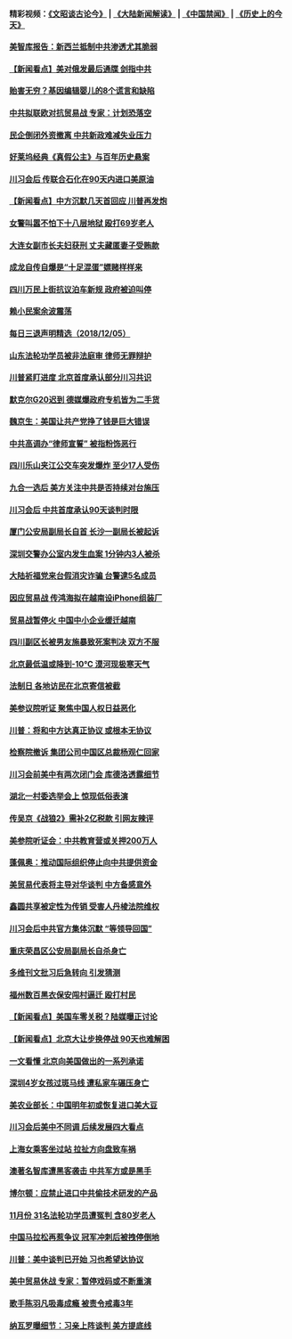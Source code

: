 #### 精彩视频：[《文昭谈古论今》](https://github.com/gfw-breaker/wenzhao/blob/master/README.md?t=12052131) | [《大陆新闻解读》](https://github.com/gfw-breaker/ntdtv-comedy/blob/master/README.md?t=12052131) | [《中国禁闻》](https://github.com/gfw-breaker/ntdtv-news/blob/master/README.md?t=12052131) | [《历史上的今天》](https://github.com/gfw-breaker/today-in-history/blob/master/README.md?t=12052131) 

#### [美智库报告：新西兰抵制中共渗透尤其脆弱](../pages/nsc413/n10893454.md?t=12052131) 

#### [【新闻看点】美对俄发最后通牒 剑指中共](../pages/nsc413/n10893354.md?t=12052131) 

#### [贻害无穷？基因编辑婴儿的8个谎言和缺陷](../pages/nsc413/n10893306.md?t=12052131) 

#### [中共拟联欧对抗贸易战 专家：计划恐落空](../pages/nsc413/n10893281.md?t=12052131) 

#### [民企倒闭外资撤离 中共新政难减失业压力](../pages/nsc413/n10893269.md?t=12052131) 

#### [好莱坞经典《真假公主》与百年历史悬案](../pages/nsc413/n10136000.md?t=12052131) 

#### [川习会后 传联合石化在90天内进口美原油](../pages/nsc413/n10893241.md?t=12052131) 

#### [【新闻看点】中方沉默几天首回应 川普再发炮](../pages/nsc413/n10893156.md?t=12052131) 

#### [女警叫嚣不怕下十八层地狱 殴打69岁老人](../pages/nsc413/n10892706.md?t=12052131) 

#### [大连女副市长夫妇获刑 丈夫藏匿妻子受贿款](../pages/nsc413/n10891176.md?t=12052131) 

#### [成龙自传自爆是“十足混蛋”嫖赌样样来](../pages/nsc413/n10893146.md?t=12052131) 

#### [四川万民上街抗议泊车新规 政府被迫叫停](../pages/nsc413/n10893192.md?t=12052131) 

#### [赖小民案余波震荡](../pages/nsc413/n10891551.md?t=12052131) 

#### [每日三退声明精选（2018/12/05）](../pages/nsc413/n10893201.md?t=12052131) 

#### [山东法轮功学员被非法庭审 律师无罪辩护](../pages/nsc413/n10892956.md?t=12052131) 

#### [川普紧盯进度 北京首度承认部分川习共识](../pages/nsc413/n10893089.md?t=12052131) 


#### [默克尔G20迟到 德媒爆政府专机皆为二手货](../pages/nsc413/n10892503.md?t=12052131) 

#### [魏京生：美国让共产党挣了钱是巨大错误](../pages/nsc413/n10892972.md?t=12052131) 

#### [中共高调办“律师宣誓” 被指粉饰恶行](../pages/nsc413/n10892900.md?t=12052131) 

#### [四川乐山夹江公交车突发爆炸 至少17人受伤](../pages/nsc413/n10892934.md?t=12052131) 

#### [九合一选后 美方关注中共是否持续对台施压](../pages/nsc413/n10892746.md?t=12052131) 

#### [川习会后 中共首度承认90天谈判时限](../pages/nsc413/n10891819.md?t=12052131) 

#### [厦门公安局副局长自首 长沙一副局长被起诉](../pages/nsc413/n10892681.md?t=12052131) 

#### [深圳交警办公室内发生血案 1分钟内3人被杀](../pages/nsc413/n10892416.md?t=12052131) 

#### [大陆祈福党来台假消灾诈骗 台警逮5名成员](../pages/nsc413/n10892593.md?t=12052131) 

#### [因应贸易战 传鸿海拟在越南设iPhone组装厂](../pages/nsc413/n10892563.md?t=12052131) 

#### [贸易战暂停火 中国中小企业缓迁越南](../pages/nsc413/n10892300.md?t=12052131) 

#### [四川副区长被男友施暴致死案判决 双方不服](../pages/nsc413/n10891734.md?t=12052131) 

#### [北京最低温或降到-10℃ 漠河现极寒天气](../pages/nsc413/n10892090.md?t=12052131) 

#### [法制日 各地访民在北京寄信被截](../pages/nsc413/n10891878.md?t=12052131) 

#### [美参议院听证 聚焦中国人权日益恶化](../pages/nsc413/n10891702.md?t=12052131) 

#### [川普：将和中方达真正协议 或根本无协议](../pages/nsc413/n10891907.md?t=12052131) 

#### [检察院撤诉 集团公司中国区总裁杨观仁回家](../pages/nsc413/n10890824.md?t=12052131) 

#### [川习会前美中有两次闭门会 库德洛透露细节](../pages/nsc413/n10891771.md?t=12052131) 

#### [湖北一村委选举会上 惊现低俗表演](../pages/nsc413/n10891667.md?t=12052131) 

#### [传吴京《战狼2》需补2亿税款 引网友辣评](../pages/nsc413/n10891535.md?t=12052131) 

#### [美参院听证会：中共教育营或关押200万人](../pages/nsc413/n10891133.md?t=12052131) 

#### [蓬佩奥：推动国际组织停止向中共提供资金](../pages/nsc413/n10891425.md?t=12052131) 

#### [美贸易代表将主导对华谈判 中方备感意外](../pages/nsc413/n10891328.md?t=12052131) 

#### [鑫圆共享被定性为传销 受害人丹棱法院维权](../pages/nsc413/n10890992.md?t=12052131) 

#### [川习会后中共官方集体沉默 “等领导回国”](../pages/nsc413/n10891144.md?t=12052131) 

#### [重庆荣昌区公安局副局长自杀身亡](../pages/nsc413/n10885588.md?t=12052131) 

#### [多维刊文批习后急转向 引发猜测](../pages/nsc413/n10891152.md?t=12052131) 

#### [福州数百黑衣保安闯村逼迁 殴打村民](../pages/nsc413/n10891150.md?t=12052131) 

#### [【新闻看点】美国车零关税？陆媒曝正讨论](../pages/nsc413/n10891056.md?t=12052131) 

#### [【新闻看点】北京大让步换停战 90天也难解困](../pages/nsc413/n10890889.md?t=12052131) 

#### [一文看懂 北京向美国做出的一系列承诺](../pages/nsc413/n10890887.md?t=12052131) 

#### [深圳4岁女孩过斑马线 遭私家车碾压身亡](../pages/nsc413/n10891120.md?t=12052131) 

#### [美农业部长：中国明年初或恢复进口美大豆](../pages/nsc413/n10891124.md?t=12052131) 

#### [川习会后美中不同调 后续发展四大看点](../pages/nsc413/n10891067.md?t=12052131) 

#### [上海女乘客坐过站 拉扯方向盘致车祸](../pages/nsc413/n10890918.md?t=12052131) 

#### [澳著名智库遭黑客袭击 中共军方或是黑手](../pages/nsc413/n10891020.md?t=12052131) 

#### [博尔顿：应禁止进口中共偷技术研发的产品](../pages/nsc413/n10891001.md?t=12052131) 

#### [11月份 31名法轮功学员遭冤判 含80岁老人](../pages/nsc413/n10890441.md?t=12052131) 

#### [中国马拉松再惹争议 冠军冲刺后被拽停倒地](../pages/nsc413/n10890751.md?t=12052131) 

#### [川普：美中谈判已开始 习也希望达协议](../pages/nsc413/n10890945.md?t=12052131) 

#### [美中贸易休战 专家：暂停戏码或不断重演](../pages/nsc413/n10890923.md?t=12052131) 

#### [歌手陈羽凡吸毒成瘾 被责令戒毒3年](../pages/nsc413/n10890868.md?t=12052131) 

#### [纳瓦罗曝细节：习亲上阵谈判 美方提底线](../pages/nsc413/n10890893.md?t=12052131) 

